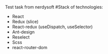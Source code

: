Test task from nerdysoft
#Stack of technologies:

* React
* Redux (slice)
* React-redux (useDispatch, useSelector)
* Ant-design
* Reselect
* Scss
* react-router-dom
